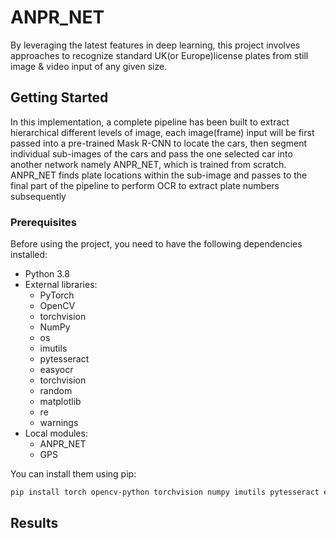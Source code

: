 # ANPR_NET
By leveraging the latest features in deep learning, this project involves approaches to recognize standard UK(or Europe)license plates from still image & video input of any given size.
## Getting Started
 In this implementation, a complete
pipeline has been built to extract hierarchical different levels of image, each
image(frame) input will be first passed into a pre-trained Mask R-CNN to
locate the cars, then segment individual sub-images of the cars and pass the
one selected car into another network namely ANPR_NET, which is trained
from scratch. ANPR_NET finds plate locations within the sub-image and
passes to the final part of the pipeline to perform OCR to extract plate numbers subsequently
### Prerequisites
Before using the project, you need to have the following dependencies installed:

- Python 3.8
- External libraries:
  - PyTorch
  - OpenCV
  - torchvision
  - NumPy
  - os
  - imutils
  - pytesseract
  - easyocr
  - torchvision
  - random
  - matplotlib
  - re
  - warnings
- Local modules:
  - ANPR_NET
  - GPS

You can install them using pip:

```bash
pip install torch opencv-python torchvision numpy imutils pytesseract easyocr torchvision matplotlib
```

## Results
